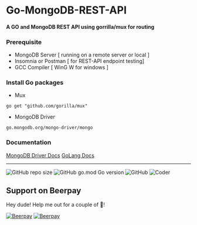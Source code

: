 # Go-MongoDB-REST-API
#### A GO and MongoDB REST API using gorrilla/mux for routing

### Prerequisite
- MongoDB Server [ running on a remote server or local ]
- Insomnia or Postman [ for REST-API endpoint testing]
- GCC Compiler [ WinG W for windows ]

### Install Go packages
- Mux
 ```
 go get "github.com/gorilla/mux"
 ```
- MongoDB Driver 
``` 
go.mongodb.org/mongo-driver/mongo 
```


### Documentation

[MongoDB Driver Docs](https://www.mongodb.com/blog/post/mongodb-go-driver-tutorial) [GoLang Docs](https://golang.org/doc/)

---

![GitHub repo size](https://img.shields.io/github/repo-size/ElectronSz/Go-MongoDB-REST-API)     ![GitHub go.mod Go version](https://img.shields.io/github/go-mod/go-version/ElectronSz/Go-MongoDB-REST-API)     ![GitHub](https://img.shields.io/github/license/ElectronSz/Go-MongoDB-REST-API)  ![Coder](https://img.shields.io/badge/Coder-AslaV3-green)

## Support on Beerpay
Hey dude! Help me out for a couple of :beers:!

[![Beerpay](https://beerpay.io/ElectronSz/Go-MongoDB-REST-API/badge.svg?style=beer-square)](https://beerpay.io/ElectronSz/Go-MongoDB-REST-API)  [![Beerpay](https://beerpay.io/ElectronSz/Go-MongoDB-REST-API/make-wish.svg?style=flat-square)](https://beerpay.io/ElectronSz/Go-MongoDB-REST-API?focus=wish)
